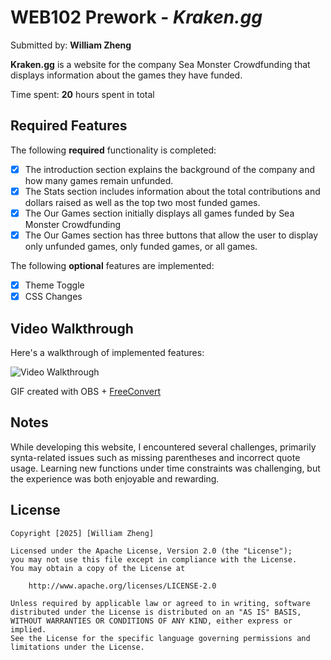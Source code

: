 # WEB102 Prework - *Kraken.gg*

Submitted by: **William Zheng**

**Kraken.gg** is a website for the company Sea Monster Crowdfunding that displays information about the games they have funded.

Time spent: **20** hours spent in total

## Required Features

The following **required** functionality is completed:

* [x] The introduction section explains the background of the company and how many games remain unfunded.
* [x] The Stats section includes information about the total contributions and dollars raised as well as the top two most funded games.
* [x] The Our Games section initially displays all games funded by Sea Monster Crowdfunding
* [x] The Our Games section has three buttons that allow the user to display only unfunded games, only funded games, or all games.

The following **optional** features are implemented:

* [x] Theme Toggle
* [x] CSS Changes

## Video Walkthrough

Here's a walkthrough of implemented features:

<img src="https://i.imgur.com/gVoT2iI.gif" title='Video Walkthrough' width='' alt='Video Walkthrough' />

<!-- Replace this with whatever GIF tool you used! -->
GIF created with OBS + [FreeConvert](https:///www.freeconvert.com/)
<!-- Recommended tools:
[Kap](https://getkap.co/) for macOS
[ScreenToGif](https://www.screentogif.com/) for Windows
[peek](https://github.com/phw/peek) for Linux. -->

## Notes

While developing this website, I encountered several challenges, primarily synta-related issues such as missing parentheses and incorrect quote usage. Learning new functions under time constraints was challenging, but the experience was both enjoyable and rewarding.

## License

    Copyright [2025] [William Zheng]

    Licensed under the Apache License, Version 2.0 (the "License");
    you may not use this file except in compliance with the License.
    You may obtain a copy of the License at

        http://www.apache.org/licenses/LICENSE-2.0

    Unless required by applicable law or agreed to in writing, software
    distributed under the License is distributed on an "AS IS" BASIS,
    WITHOUT WARRANTIES OR CONDITIONS OF ANY KIND, either express or implied.
    See the License for the specific language governing permissions and
    limitations under the License.
